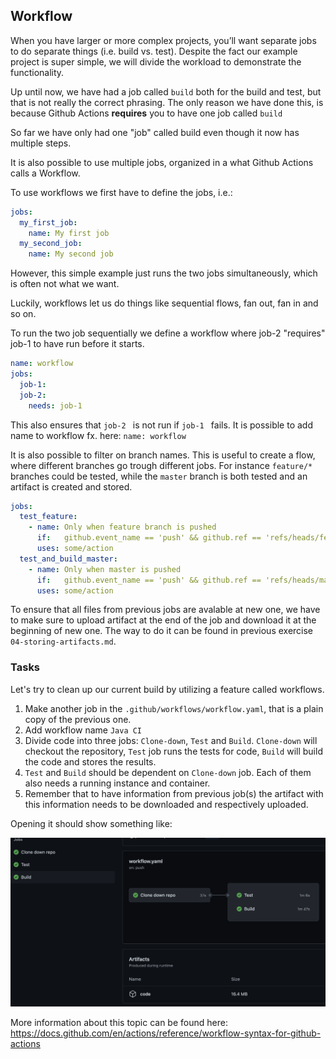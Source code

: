 ## Workflow

When you have larger or more complex projects, you’ll want separate jobs to do separate things (i.e. build vs. test). Despite the fact our example project is super simple, we will divide the workload to demonstrate the functionality.

Up until now, we have had a job called `build` both for the build and test, but that is not really the correct phrasing. The only reason we have done this, is because Github Actions **requires** you to have one job called `build`

So far we have only had one "job" called build even though it now has multiple steps.

It is also possible to use multiple jobs, organized in a what Github Actions calls a Workflow.

To use workflows we first have to define the jobs, i.e.:

```YAML
jobs:
  my_first_job:
    name: My first job
  my_second_job:
    name: My second job
```

However, this simple example just runs the two jobs simultaneously, which is often not what we want.

Luckily, workflows let us do things like sequential flows, fan out, fan in and so on.

To run the two job sequentially we define a workflow where job-2 "requires" job-1 to have run before it starts.

```YAML
name: workflow
jobs:
  job-1:
  job-2:
    needs: job-1
```
This also ensures that  `job-2 ` is not run if  `job-1 ` fails. It is possible to add name to workflow fx. here: `name: workflow`

It is also possible to filter on branch names. This is useful to create a flow, where different branches go trough different jobs. For instance  `feature/*` branches could be tested, while the  `master` branch is both tested and an artifact is created and stored.

```YAML
jobs:
  test_feature:
    - name: Only when feature branch is pushed
      if:   github.event_name == 'push' && github.ref == 'refs/heads/feature/*'
      uses: some/action
  test_and_build_master:
    - name: Only when master is pushed
      if:   github.event_name == 'push' && github.ref == 'refs/heads/master'
      uses: some/action
```

To ensure that all files from previous jobs are avalable at new one, we have to make sure to upload artifact at the end of the job and download it at the beginning of new one. The way to do it can be found in previous exercise `04-storing-artifacts.md`.

### Tasks
Let's try to clean up our current build by utilizing a feature called workflows.

1. Make another job in the `.github/workflows/workflow.yaml`, that is a plain copy of the previous one.
2. Add workflow name `Java CI`
3. Divide code into three jobs: `Clone-down`, `Test` and `Build`. `Clone-down` will checkout the repository, `Test` job runs the tests for code, `Build` will build the code and stores the results. 
3. `Test` and `Build` should be dependent on `Clone-down` job. Each of them also needs a running instance and container.
4. Remember that to have information from previous job(s) the artifact with this information needs to be downloaded and respectively uploaded.


Opening it should show something like:

![Screenshot workflow](img/workflow.png)

More information about this topic can be found here: https://docs.github.com/en/actions/reference/workflow-syntax-for-github-actions